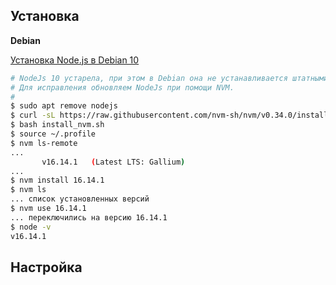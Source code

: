 ## Установка

**Debian**

[Установка Node.js в Debian 10](https://www.8host.com/blog/ustanovka-node-js-v-debian-10/)
```bash
# NodeJs 10 устарела, при этом в Debian она не устанавливается штатными средствами.
# Для исправления обновляем NodeJs при помощи NVM.
#
$ sudo apt remove nodejs
$ curl -sL https://raw.githubusercontent.com/nvm-sh/nvm/v0.34.0/install.sh -o install_nvm.sh
$ bash install_nvm.sh
$ source ~/.profile
$ nvm ls-remote
...
       v16.14.1   (Latest LTS: Gallium)
...
$ nvm install 16.14.1
$ nvm ls
... список установленных версий
$ nvm use 16.14.1
... переключились на версию 16.14.1
$ node -v
v16.14.1
```


## Настройка
